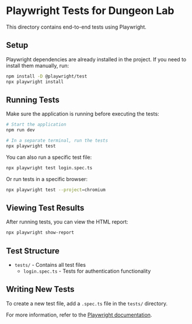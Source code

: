 # Playwright Tests for Dungeon Lab

This directory contains end-to-end tests using Playwright.

## Setup

Playwright dependencies are already installed in the project. If you need to install them manually, run:

```bash
npm install -D @playwright/test
npx playwright install
```

## Running Tests

Make sure the application is running before executing the tests:

```bash
# Start the application
npm run dev

# In a separate terminal, run the tests
npx playwright test
```

You can also run a specific test file:

```bash
npx playwright test login.spec.ts
```

Or run tests in a specific browser:

```bash
npx playwright test --project=chromium
```

## Viewing Test Results

After running tests, you can view the HTML report:

```bash
npx playwright show-report
```

## Test Structure

- `tests/` - Contains all test files
  - `login.spec.ts` - Tests for authentication functionality

## Writing New Tests

To create a new test file, add a `.spec.ts` file in the `tests/` directory.

For more information, refer to the [Playwright documentation](https://playwright.dev/docs/intro).
